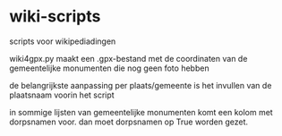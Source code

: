 # wiki-scripts
scripts voor wikipediadingen

wiki4gpx.py maakt een .gpx-bestand met de coordinaten van de gemeentelijke monumenten die nog geen foto hebben

de belangrijkste aanpassing per plaats/gemeente is het invullen van de plaatsnaam voorin het script

in sommige lijsten van gemeentelijke monumenten komt een kolom met dorpsnamen voor. dan moet dorpsnamen op True worden gezet.
